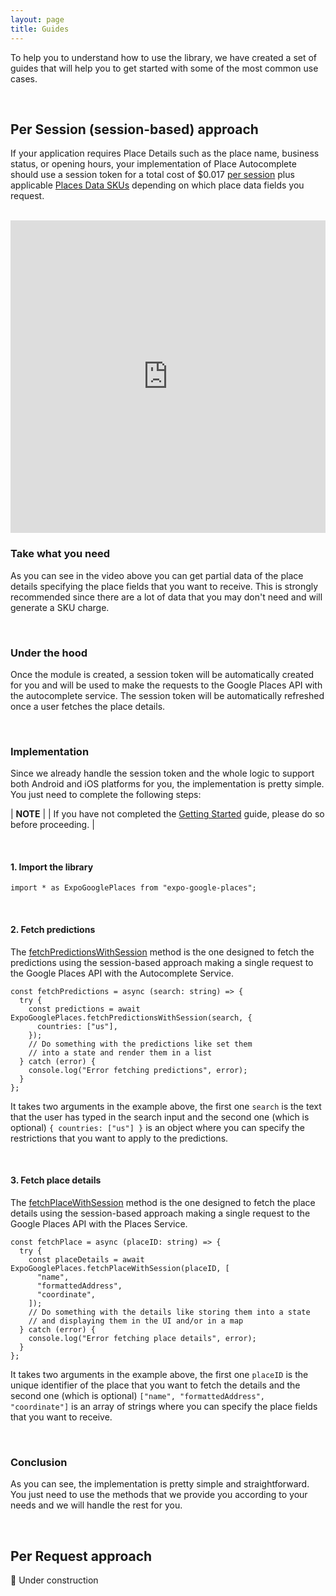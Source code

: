 ```yaml
---
layout: page
title: Guides
---
```


To help you to understand how to use the library, we have created a set of guides that will help you to get started with some of the most common use cases.

<br>

## Per Session (session-based) approach

If your application requires Place Details such as the place name, business status, or opening hours, your implementation of Place Autocomplete should use a session token for a total cost of $0.017 [per session](https://developers.google.com/maps/billing-and-pricing/pricing#about-autocomplete-sessions) plus applicable [Places Data SKUs](https://developers.google.com/maps/billing-and-pricing/pricing#data-skus) depending on which place data fields you request.

<br>

<iframe width="100%" height="500" src="https://www.youtube.com/embed/kW61cYf_-PA?si=7Cz_b-R-jvUthDM-" title="YouTube video player" frameborder="0" allow="accelerometer; autoplay; clipboard-write; encrypted-media; gyroscope; picture-in-picture; web-share" allowfullscreen></iframe>

<br>

### Take what you need

As you can see in the video above you can get partial data of the place details specifying the place fields that you want to receive. This is strongly recommended since there are a lot of data that you may don't need and will generate a SKU charge.

<br>

### Under the hood

Once the module is created, a session token will be automatically created for you and will be used to make the requests to the Google Places API with the autocomplete service. The session token will be automatically refreshed once a user fetches the place details.

<br>

### Implementation

Since we already handle the session token and the whole logic to support both Android and iOS platforms for you, the implementation is pretty simple. You just need to complete the following steps:

| **NOTE** |
| If you have not completed the [Getting Started](/expo-google-places/#want-to-give-it-a-try) guide, please do so before proceeding. |

<br>

#### 1. Import the library

```tsx
import * as ExpoGooglePlaces from "expo-google-places";
```

<br>

#### 2. Fetch predictions

The [fetchPredictionsWithSession](/expo-google-places/api/#fetchpredictionswithsessioninputtext-filter) method is the one designed to fetch the predictions using the session-based approach making a single request to the Google Places API with the Autocomplete Service.

```tsx
const fetchPredictions = async (search: string) => {
  try {
    const predictions = await ExpoGooglePlaces.fetchPredictionsWithSession(search, {
      countries: ["us"],
    });
    // Do something with the predictions like set them
    // into a state and render them in a list
  } catch (error) {
    console.log("Error fetching predictions", error);
  }
};
```

It takes two arguments in the example above, the first one `search` is the text that the user has typed in the search input and the second one (which is optional) `{ countries: ["us"] }` is an object where you can specify the restrictions that you want to apply to the predictions.

<br>

#### 3. Fetch place details

The [fetchPlaceWithSession](/expo-google-places/api/#fetchplacewithsessionplacefields-extends-keyof-placeplaceid-placefields) method is the one designed to fetch the place details using the session-based approach making a single request to the Google Places API with the Places Service.

```tsx
const fetchPlace = async (placeID: string) => {
  try {
    const placeDetails = await ExpoGooglePlaces.fetchPlaceWithSession(placeID, [
      "name",
      "formattedAddress",
      "coordinate",
    ]);
    // Do something with the details like storing them into a state
    // and displaying them in the UI and/or in a map
  } catch (error) {
    console.log("Error fetching place details", error);
  }
};
```

It takes two arguments in the example above, the first one `placeID` is the unique identifier of the place that you want to fetch the details and the second one (which is optional) `["name", "formattedAddress", "coordinate"]` is an array of strings where you can specify the place fields that you want to receive.

<br>

### Conclusion

As you can see, the implementation is pretty simple and straightforward. You just need to use the methods that we provide you according to your needs and we will handle the rest for you.

<br>

## Per Request approach

🚧 Under construction
